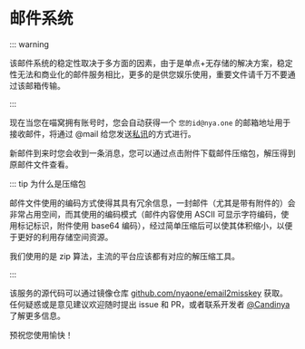 # 邮件系统

::: warning

该邮件系统的稳定性取决于多方面的因素，由于是单点+无存储的解决方案，稳定性无法和商业化的邮件服务相比，更多的是供您娱乐使用，重要文件请千万不要通过该邮箱传输。

:::

现在当您在喵窝拥有账号时，您会自动获得一个 `您的id@nya.one` 的邮箱地址用于接收邮件，将通过 @mail 给您发送[私讯](https://nya.one/my/messaging/mail)的方式进行。

新邮件到来时您会收到一条消息，您可以通过点击附件下载邮件压缩包，解压得到原邮件文件查看。

::: tip 为什么是压缩包

邮件文件使用的编码方式使得其具有冗余信息，一封邮件（尤其是带有附件的）会非常占用空间，而其使用的编码模式（邮件内容使用 ASCII 可显示字符编码，使用标记标识，附件使用 base64 编码），经过简单压缩后可以使其体积缩小，以便于更好的利用存储空间资源。

我们使用的是 zip 算法，主流的平台应该都有对应的解压缩工具。

:::

该服务的源代码可以通过镜像仓库 [github.com/nyaone/email2misskey](https://github.com/nyaone/email2misskey) 获取。任何疑惑或是意见建议欢迎随时提出 issue 和 PR，或者联系开发者 [@Candinya](https://nya.one/@Candinya) 了解更多信息。

预祝您使用愉快！
